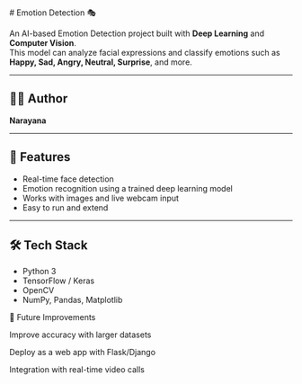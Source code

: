  # Emotion Detection 🎭  

An AI-based Emotion Detection project built with **Deep Learning** and **Computer Vision**.  
This model can analyze facial expressions and classify emotions such as **Happy, Sad, Angry, Neutral, Surprise**, and more.  

---

## 👨‍💻 Author  
**Narayana**  

---

## 📌 Features  
- Real-time face detection  
- Emotion recognition using a trained deep learning model  
- Works with images and live webcam input  
- Easy to run and extend  

---

## 🛠️ Tech Stack  
- Python 3  
- TensorFlow / Keras  
- OpenCV  
- NumPy, Pandas, Matplotlib


🌟 Future Improvements

Improve accuracy with larger datasets

Deploy as a web app with Flask/Django

Integration with real-time video calls

